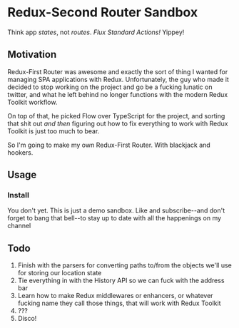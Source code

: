 # Redux-Second Router Sandbox

Think app _states_, not _routes_. _Flux Standard Actions!_ Yippey!

## Motivation

Redux-First Router was awesome and exactly the sort of thing I wanted for managing SPA applications with Redux. Unfortunately, the guy who made it decided to stop working on the project and go be a fucking lunatic on twitter, and what he left behind no longer functions with the modern Redux Toolkit workflow.

On top of that, he picked Flow over TypeScript for the project, and sorting that shit out _and then_ figuring out how to fix everything to work with Redux Toolkit is just too much to bear.

So I'm going to make my own Redux-First Router. With blackjack and hookers.

## Usage

### Install

You don't yet. This is just a demo sandbox. Like and subscribe--and don't forget to bang that bell--to stay up to date with all the happenings on my channel

## Todo

1. Finish with the parsers for converting paths to/from the objects we'll use for storing our location state
2. Tie everything in with the History API so we can fuck with the address bar
3. Learn how to make Redux middlewares or enhancers, or whatever fucking name they call those things, that will work with Redux Toolkit
4. ???
5. Disco!
